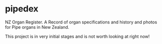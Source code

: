 # pipedex
NZ Organ Register.  A Record of organ specifications and history and photos for Pipe organs in New Zealand.

This project is in very initial stages and is not worth looking at right now!
